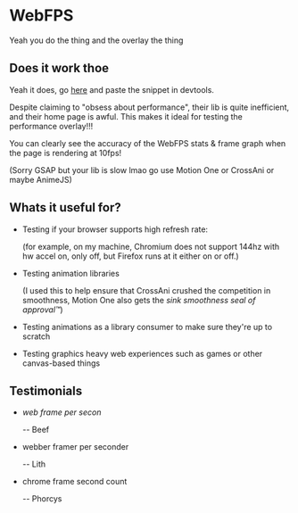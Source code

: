 # WebFPS

Yeah you do the thing and the overlay the thing

## Does it work thoe
Yeah it does, go [here](https://greensock.com) and paste the snippet in devtools.

Despite claiming to "obsess about performance",
their lib is quite inefficient, and their home page is awful.
This makes it ideal for testing the performance overlay!!!

You can clearly see the accuracy of the WebFPS stats & frame graph
when the page is rendering at 10fps!

(Sorry GSAP but your lib is slow lmao go use Motion One or CrossAni or maybe AnimeJS)

## Whats it useful for?
- Testing if your browser supports high refresh rate:
  
  (for example, on my machine, Chromium does not support 144hz with hw accel on,
  only off, but Firefox runs at it either on or off.)

- Testing animation libraries

  (I used this to help ensure that CrossAni crushed the competition in smoothness,
  Motion One also gets the *sink smoothness seal of approval:tm:*)

- Testing animations as a library consumer to make sure they're up to scratch

- Testing graphics heavy web experiences such as games or other canvas-based things

## Testimonials

- *web frame per secon*

  -- Beef

- webber framer per seconder

  -- Lith
  
- chrome frame second count

  -- Phorcys
